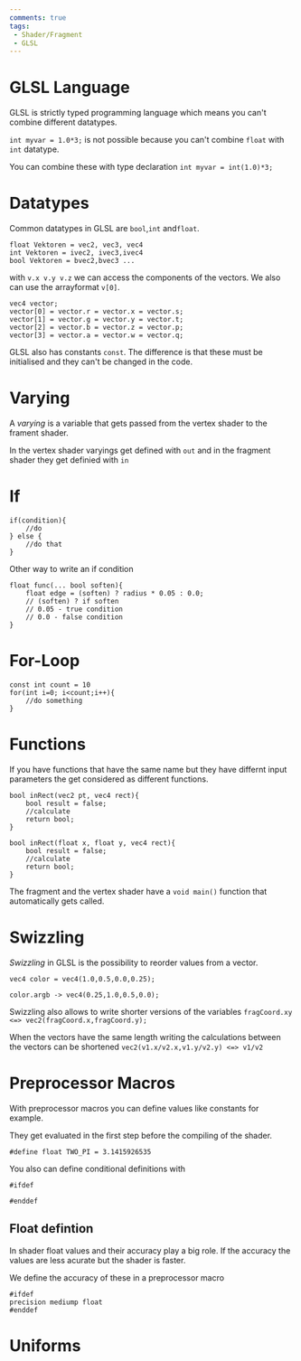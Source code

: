 ```yaml
---
comments: true
tags:
 - Shader/Fragment
 - GLSL
---
```

# GLSL Language

GLSL is strictly typed programming language which means you can't combine different datatypes.

`int myvar = 1.0*3;` is not possible because you can't combine `float` with `int` datatype.

You can combine these with type declaration
`int myvar = int(1.0)*3;`

# Datatypes

Common datatypes in GLSL are `bool`,`int` and`float`.

```
float Vektoren = vec2, vec3, vec4 
int Vektoren = ivec2, ivec3,ivec4
bool Vektoren = bvec2,bvec3 ...
```

with `v.x v.y v.z` we can access the components of the vectors. We also can use the arrayformat `v[0]`.
```
vec4 vector;
vector[0] = vector.r = vector.x = vector.s;
vector[1] = vector.g = vector.y = vector.t;
vector[2] = vector.b = vector.z = vector.p;
vector[3] = vector.a = vector.w = vector.q;
```

GLSL also has constants `const`. The difference is that these must be initialised and they can't be changed in the code.

# Varying
A *varying* is a variable that gets passed from the vertex shader to the frament shader.

In the vertex shader varyings get defined with `out` and in the fragment shader they get definied with `in` 

# If
```
if(condition){
    //do
} else {
    //do that
}
```

Other way to write an if condition

```
float func(... bool soften){
    float edge = (soften) ? radius * 0.05 : 0.0;
    // (soften) ? if soften
    // 0.05 - true condition
    // 0.0 - false condition
}
```

# For-Loop
```
const int count = 10
for(int i=0; i<count;i++){
    //do something
}
```

# Functions
If you have functions that have the same name but they have differnt input parameters the get considered as different functions.
```
bool inRect(vec2 pt, vec4 rect){
	bool result = false;
	//calculate
	return bool;
}

bool inRect(float x, float y, vec4 rect){
	bool result = false;
	//calculate
	return bool;
}
```

The fragment and the vertex shader have a `void main()` function that automatically gets called.

# Swizzling
*Swizzling* in GLSL is the possibility to reorder values from a vector. 

```
vec4 color = vec4(1.0,0.5,0.0,0.25);

color.argb -> vec4(0.25,1.0,0.5,0.0);
```

Swizzling also allows to write shorter versions of the variables
`fragCoord.xy <=> vec2(fragCoord.x,fragCoord.y);`

When the vectors have the same length writing the calculations between the vectors can be shortened
`vec2(v1.x/v2.x,v1.y/v2.y) <=> v1/v2`

# Preprocessor Macros
With preprocessor macros you can define values like constants for example.

They get evaluated in the first step before the compiling of the shader.

`#define float TWO_PI = 3.1415926535`

You also can define conditional definitions with
```
#ifdef

#enddef
```

## Float defintion
In shader float values and their accuracy play a big role. If the accuracy the values are less acurate but the shader is faster.

We define the accuracy of these in a preprocessor macro
```
#ifdef
precision mediump float
#enddef
```

# Uniforms